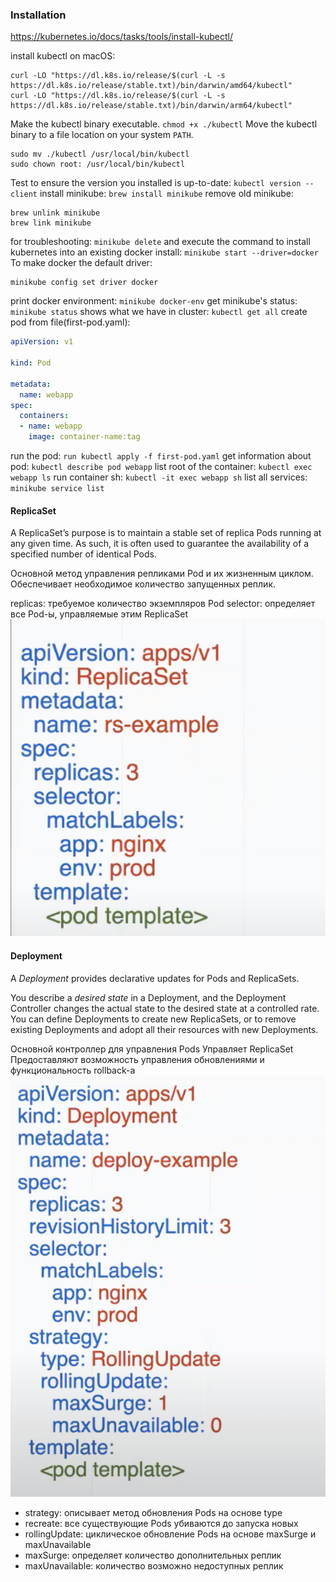 ### Installation
https://kubernetes.io/docs/tasks/tools/install-kubectl/

install kubectl on macOS:
```
curl -LO "https://dl.k8s.io/release/$(curl -L -s https://dl.k8s.io/release/stable.txt)/bin/darwin/amd64/kubectl"
curl -LO "https://dl.k8s.io/release/$(curl -L -s https://dl.k8s.io/release/stable.txt)/bin/darwin/arm64/kubectl"
```
Make the kubectl binary executable.
`chmod +x ./kubectl`
Move the kubectl binary to a file location on your system `PATH`.
```
sudo mv ./kubectl /usr/local/bin/kubectl
sudo chown root: /usr/local/bin/kubectl
```
Test to ensure the version you installed is up-to-date:
`kubectl version --client`
install minikube:
`brew install minikube`
remove old minikube:
```
brew unlink minikube
brew link minikube
```
for troubleshooting:
`minikube delete`
and execute the command to install kubernetes into an existing docker install:
`minikube start --driver=docker`
To make docker the default driver:
```
minikube config set driver docker
```
print docker environment:
`minikube docker-env`
get minikube's status:
`minikube status`
shows what we have in cluster:
`kubectl get all`
create pod from file(first-pod.yaml):
```yaml
apiVersion: v1

kind: Pod

metadata:
  name: webapp
spec:
  containers:
  - name: webapp
    image: container-name:tag
```
run the pod: 
`run kubectl apply -f first-pod.yaml`
get information about pod:
`kubectl describe pod webapp`
list root of the container:
`kubectl exec webapp ls`
run container sh:
`kubectl -it exec webapp sh`
list all services:
`minikube service list`











#### ReplicaSet
A ReplicaSet’s purpose is to maintain a stable set of replica Pods running at any given time. As such, it is often used to guarantee the availability of a specified number of identical Pods.

Основной метод управления репликами Pod и их жизненным циклом. 
Обеспечивает необходимое количество запущенных реплик.

replicas: требуемое количество экземпляров Pod
selector: определяет все Pod-ы, управляемые этим ReplicaSet
![ReplicaSet](https://github.com/vsushko/workspace/blob/master/img/replicaSet.png)
#### Deployment
A *Deployment* provides declarative updates for Pods and ReplicaSets.

You describe a *desired state* in a Deployment, and the Deployment Controller changes the actual state to the desired state at a controlled rate. You can define Deployments to create new ReplicaSets, or to remove existing Deployments and adopt all their resources with new Deployments.

Основной контроллер для управления Pods
Управляет ReplicaSet
Предоставляют возможность управления обновлениями и функциональность rollback-a
![Deployment](https://github.com/vsushko/workspace/blob/master/img/deployment.png)
* strategy: описывает метод обновления Pods на основе type
* recreate: все существующие Pods убиваются до запуска новых
* rollingUpdate: циклическое обновление Pods на основе maxSurge и maxUnavailable
* maxSurge: определяет количество дополнительных реплик
* maxUnavailable: количество возможно недоступных реплик
